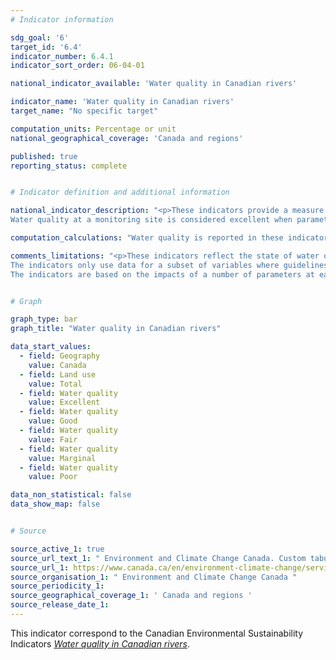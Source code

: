 ```yaml
---
# Indicator information

sdg_goal: '6'
target_id: '6.4'
indicator_number: 6.4.1
indicator_sort_order: 06-04-01

national_indicator_available: 'Water quality in Canadian rivers'

indicator_name: 'Water quality in Canadian rivers'
target_name: "No specific target"

computation_units: Percentage or unit
national_geographical_coverage: 'Canada and regions'

published: true
reporting_status: complete


# Indicator definition and additional information

national_indicator_description: "<p>These indicators provide a measure of the ability of river water across Canada to support plants and animals. At each monitoring site, specific water quality data are compared to water quality guidelines to create a rating for the site. If measured water quality remains within the guidelines, it can maintain a healthy ecosystem. <br>
Water quality at a monitoring site is considered excellent when parameters in a river almost always meet their guidelines. Conversely, water quality is rated poor when parameters usually do not meet their guidelines, sometimes by a wide margin. (ECCC)</p>"

computation_calculations: "Water quality is reported in these indicators by measuring a number of chemical and physical properties (parameters) in water. The results for each parameter are compared to its water quality guideline. (ECCC)"

comments_limitations: "<p>These indicators reflect the state of water quality in rivers in southern Canada. Northern Canada is under-represented.<br>
The indicators only use data for a subset of variables where guidelines exist. They do not cover all potential water quality issues in Canada.<br>
The indicators are based on the impacts of a number of parameters at each site. These concentrations do not show the effect of spills or other transient events unless samples were collected right after the spill happened or their effect on water quality is long-lasting. (ECCC)</p>"


# Graph

graph_type: bar
graph_title: "Water quality in Canadian rivers"

data_start_values:
  - field: Geography
    value: Canada
  - field: Land use
    value: Total
  - field: Water quality
    value: Excellent
  - field: Water quality
    value: Good
  - field: Water quality
    value: Fair
  - field: Water quality
    value: Marginal
  - field: Water quality
    value: Poor

data_non_statistical: false
data_show_map: false


# Source

source_active_1: true
source_url_text_1: " Environment and Climate Change Canada. Custom tabulation"
source_url_1: https://www.canada.ca/en/environment-climate-change/services/environmental-indicators/water-quality-canadian-rivers.html
source_organisation_1: " Environment and Climate Change Canada "
source_periodicity_1: 
source_geographical_coverage_1: ' Canada and regions '
source_release_date_1: 
---
```

This indicator correspond to the Canadian Environmental Sustainability Indicators <a href="https://www.canada.ca/en/environment-climate-change/services/environmental-indicators/water-quality-canadian-rivers.html"> <em>Water quality in Canadian rivers</em></a>.
